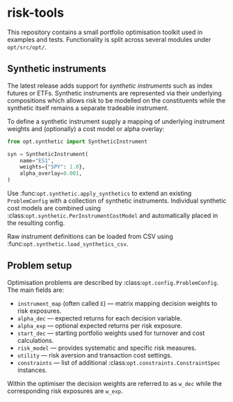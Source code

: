 # risk-tools

This repository contains a small portfolio optimisation toolkit used in
examples and tests.  Functionality is split across several modules
under `opt/src/opt/`.

## Synthetic instruments

The latest release adds support for *synthetic instruments* such as index
futures or ETFs.  Synthetic instruments are represented via their underlying
compositions which allows risk to be modelled on the constituents while the
synthetic itself remains a separate tradeable instrument.

To define a synthetic instrument supply a mapping of underlying instrument
weights and (optionally) a cost model or alpha overlay:

```python
from opt.synthetic import SyntheticInstrument

syn = SyntheticInstrument(
    name="ES1",
    weights={"SPY": 1.0},
    alpha_overlay=0.001,
)
```

Use :func:`opt.synthetic.apply_synthetics` to extend an existing
``ProblemConfig`` with a collection of synthetic instruments.  Individual
synthetic cost models are combined using
:class:`opt.synthetic.PerInstrumentCostModel` and automatically placed in the
resulting config.

Raw instrument definitions can be loaded from CSV using
:func:`opt.synthetic.load_synthetics_csv`.

## Problem setup

Optimisation problems are described by :class:`opt.config.ProblemConfig`.  The
main fields are:

* ``instrument_map`` (often called ``E``) — matrix mapping decision weights to
  risk exposures.
* ``alpha_dec`` — expected returns for each decision variable.
* ``alpha_exp`` — optional expected returns per risk exposure.
* ``start_dec`` — starting portfolio weights used for turnover and cost
  calculations.
* ``risk_model`` — provides systematic and specific risk measures.
* ``utility`` — risk aversion and transaction cost settings.
* ``constraints`` — list of additional :class:`opt.constraints.ConstraintSpec`
  instances.

Within the optimiser the decision weights are referred to as ``w_dec`` while the
corresponding risk exposures are ``w_exp``.
